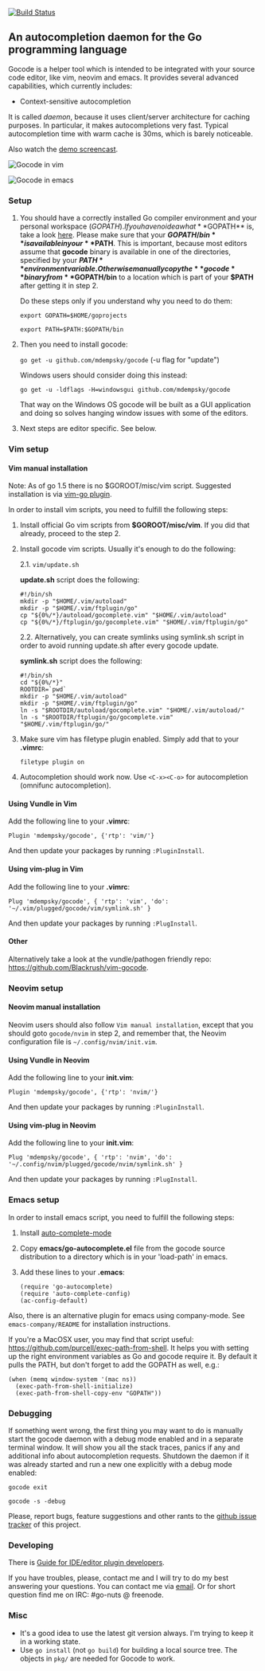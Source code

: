 [![Build Status](https://travis-ci.org/mdempsky/gocode.svg?branch=master)](https://travis-ci.org/mdempsky/gocode)

## An autocompletion daemon for the Go programming language

Gocode is a helper tool which is intended to be integrated with your source code editor, like vim, neovim and emacs. It provides several advanced capabilities, which currently includes:

 - Context-sensitive autocompletion

It is called *daemon*, because it uses client/server architecture for caching purposes. In particular, it makes autocompletions very fast. Typical autocompletion time with warm cache is 30ms, which is barely noticeable.

Also watch the [demo screencast](http://nosmileface.ru/images/gocode-demo.swf).

![Gocode in vim](http://nosmileface.ru/images/gocode-screenshot.png)

![Gocode in emacs](http://nosmileface.ru/images/emacs-gocode.png)

### Setup

 1. You should have a correctly installed Go compiler environment and your personal workspace ($GOPATH). If you have no idea what **$GOPATH** is, take a look [here](http://golang.org/doc/code.html). Please make sure that your **$GOPATH/bin** is available in your **$PATH**. This is important, because most editors assume that **gocode** binary is available in one of the directories, specified by your **$PATH** environment variable. Otherwise manually copy the **gocode** binary from **$GOPATH/bin** to a location which is part of your **$PATH** after getting it in step 2.

    Do these steps only if you understand why you need to do them:

    `export GOPATH=$HOME/goprojects`

    `export PATH=$PATH:$GOPATH/bin`

 2. Then you need to install gocode:

    `go get -u github.com/mdempsky/gocode` (-u flag for "update")

    Windows users should consider doing this instead:

    `go get -u -ldflags -H=windowsgui github.com/mdempsky/gocode`

    That way on the Windows OS gocode will be built as a GUI application and doing so solves hanging window issues with some of the editors.

 3. Next steps are editor specific. See below.

### Vim setup

#### Vim manual installation

Note: As of go 1.5 there is no $GOROOT/misc/vim script. Suggested installation is via [vim-go plugin](https://github.com/fatih/vim-go).

In order to install vim scripts, you need to fulfill the following steps:

 1. Install official Go vim scripts from **$GOROOT/misc/vim**. If you did that already, proceed to the step 2.

 2. Install gocode vim scripts. Usually it's enough to do the following:

    2.1. `vim/update.sh`

    **update.sh** script does the following:

		#!/bin/sh
		mkdir -p "$HOME/.vim/autoload"
		mkdir -p "$HOME/.vim/ftplugin/go"
		cp "${0%/*}/autoload/gocomplete.vim" "$HOME/.vim/autoload"
		cp "${0%/*}/ftplugin/go/gocomplete.vim" "$HOME/.vim/ftplugin/go"

    2.2. Alternatively, you can create symlinks using symlink.sh script in order to avoid running update.sh after every gocode update.

    **symlink.sh** script does the following:

		#!/bin/sh
		cd "${0%/*}"
		ROOTDIR=`pwd`
		mkdir -p "$HOME/.vim/autoload"
		mkdir -p "$HOME/.vim/ftplugin/go"
		ln -s "$ROOTDIR/autoload/gocomplete.vim" "$HOME/.vim/autoload/"
		ln -s "$ROOTDIR/ftplugin/go/gocomplete.vim" "$HOME/.vim/ftplugin/go/"

 3. Make sure vim has filetype plugin enabled. Simply add that to your **.vimrc**:

    `filetype plugin on`

 4. Autocompletion should work now. Use `<C-x><C-o>` for autocompletion (omnifunc autocompletion).

#### Using Vundle in Vim

Add the following line to your **.vimrc**:

`Plugin 'mdempsky/gocode', {'rtp': 'vim/'}`

And then update your packages by running `:PluginInstall`.

#### Using vim-plug in Vim

Add the following line to your **.vimrc**:

`Plug 'mdempsky/gocode', { 'rtp': 'vim', 'do': '~/.vim/plugged/gocode/vim/symlink.sh' }`

And then update your packages by running `:PlugInstall`.

#### Other

Alternatively take a look at the vundle/pathogen friendly repo: https://github.com/Blackrush/vim-gocode.

### Neovim setup
#### Neovim manual installation

 Neovim users should also follow `Vim manual installation`, except that you should goto `gocode/nvim` in step 2, and remember that, the Neovim configuration file is `~/.config/nvim/init.vim`.

#### Using Vundle in Neovim

Add the following line to your **init.vim**:

`Plugin 'mdempsky/gocode', {'rtp': 'nvim/'}`

And then update your packages by running `:PluginInstall`.

#### Using vim-plug in Neovim

Add the following line to your **init.vim**:

`Plug 'mdempsky/gocode', { 'rtp': 'nvim', 'do': '~/.config/nvim/plugged/gocode/nvim/symlink.sh' }`

And then update your packages by running `:PlugInstall`.

### Emacs setup

In order to install emacs script, you need to fulfill the following steps:

 1. Install [auto-complete-mode](http://www.emacswiki.org/emacs/AutoComplete)

 2. Copy **emacs/go-autocomplete.el** file from the gocode source distribution to a directory which is in your 'load-path' in emacs.

 3. Add these lines to your **.emacs**:

 		(require 'go-autocomplete)
		(require 'auto-complete-config)
		(ac-config-default)

Also, there is an alternative plugin for emacs using company-mode. See `emacs-company/README` for installation instructions.

If you're a MacOSX user, you may find that script useful: https://github.com/purcell/exec-path-from-shell. It helps you with setting up the right environment variables as Go and gocode require it. By default it pulls the PATH, but don't forget to add the GOPATH as well, e.g.:

```
(when (memq window-system '(mac ns))
  (exec-path-from-shell-initialize)
  (exec-path-from-shell-copy-env "GOPATH"))
```

### Debugging

If something went wrong, the first thing you may want to do is manually start the gocode daemon with a debug mode enabled and in a separate terminal window. It will show you all the stack traces, panics if any and additional info about autocompletion requests. Shutdown the daemon if it was already started and run a new one explicitly with a debug mode enabled:

`gocode exit`

`gocode -s -debug`

Please, report bugs, feature suggestions and other rants to the [github issue tracker](http://github.com/mdempsky/gocode/issues) of this project.

### Developing

There is [Guide for IDE/editor plugin developers](docs/IDE_integration.md).

If you have troubles, please, contact me and I will try to do my best answering your questions. You can contact me via <a href="mailto:no.smile.face@gmail.com">email</a>. Or for short question find me on IRC: #go-nuts @ freenode.

### Misc

 - It's a good idea to use the latest git version always. I'm trying to keep it in a working state.
 - Use `go install` (not `go build`) for building a local source tree. The objects in `pkg/` are needed for Gocode to work.
